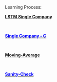 

Learning Process:
<a href="/ML and DM projects//LSTM STOCK ANALYSIS/LSTM Single Company.html"><p style="color:blue;"><b>LSTM Single Company</b></p></a></br>
<a href="/ML and DM projects//LSTM STOCK ANALYSIS/Single Company - C.html"><p style="color:blue;"><b>Single Company - C</b></p></a></br>

<a href="/ML and DM projects//LSTM STOCK ANALYSIS/Moving-Average.html"><p style="color:blue;"><b>Moving-Average</b></p></a></br>
<a href="/ML and DM projects//LSTM STOCK ANALYSIS/Sanity-Check.html"><p style="color:blue;"><b>Sanity-Check</b></p></a></br>



